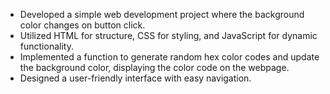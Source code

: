 - Developed a simple web development project where the background color changes on button click.
- Utilized HTML for structure, CSS for styling, and JavaScript for dynamic functionality.
- Implemented a function to generate random hex color codes and update the background color, displaying the color code on the webpage.
- Designed a user-friendly interface with easy navigation.

